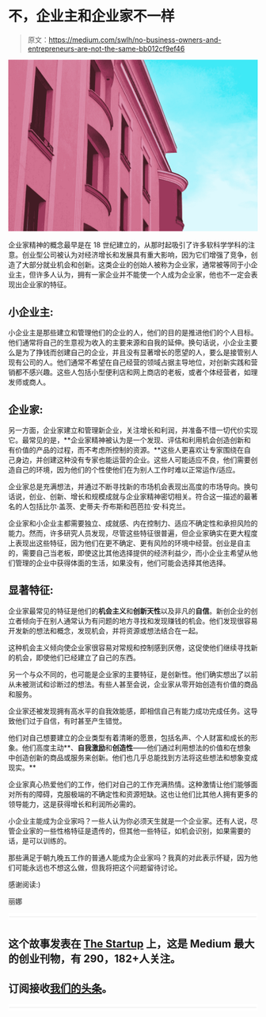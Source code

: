 # 不，企业主和企业家不一样

> 原文：<https://medium.com/swlh/no-business-owners-and-entrepreneurs-are-not-the-same-bb012cf9ef46>

![](img/d8bb3f3d2147aa79c31e451ad75120fe.png)

企业家精神的概念最早是在 18 世纪建立的，从那时起吸引了许多软科学学科的注意。创业型公司被认为对经济增长和发展具有重大影响，因为它们增强了竞争，创造了大部分就业机会和创新。这类企业的创始人被称为企业家，通常被等同于小企业主，但许多人认为，拥有一家企业并不能使一个人成为企业家，他也不一定会表现出企业家的特征。

## **小企业主:**

小企业主是那些建立和管理他们的企业的人，他们的目的是推进他们的个人目标。他们通常将自己的生意视为收入的主要来源和自我的延伸。换句话说，小企业主要么是为了挣钱而创建自己的企业，并且没有显著增长的愿望的人，要么是接管别人现有公司的人。他们通常不希望在自己经营的领域占据主导地位，对创新实践和营销都不感兴趣。这些人包括小型便利店和网上商店的老板，或者个体经营者，如理发师或商人。

## **企业家:**

另一方面，企业家建立和管理新企业，关注增长和利润，并准备不惜一切代价实现它。最常见的是，**企业家精神被认为是一个发现、评估和利用机会创造创新和有价值的产品的过程，而不考虑所控制的资源。**这些人更喜欢让专家围绕在自己身边，并创建这种没有专家也能运营的企业。这些人可能适应不良，他们需要创造自己的环境，因为他们的个性使他们在为别人工作时难以正常运作/适应。

企业家总是充满想法，并通过不断寻找新的市场机会表现出高度的市场导向。换句话说，创业、创新、增长和规模成就与企业家精神密切相关。符合这一描述的最著名的人包括比尔·盖茨、史蒂夫·乔布斯和芭芭拉·安·科克兰。

企业家和小企业主都需要独立、成就感、内在控制力、适应不确定性和承担风险的能力。然而，许多研究人员发现，尽管这些特征很普遍，但企业家确实在更大程度上表现出这些特征，因为他们在更不确定、更有风险的环境中经营。创业是自主的，需要自己当老板，即使这比其他选择提供的经济利益少，而小企业主希望从他们管理的企业中获得体面的生活，如果没有，他们可能会选择其他选择。

## **显著特征:**

企业家最常见的特征是他们的**机会主义**和**创新天性**以及非凡的**自信**。新创企业的创立者倾向于在别人通常认为有问题的地方寻找和发现赚钱的机会。他们发现很容易开发新的想法和概念，发现机会，并将资源或想法结合在一起。

这种机会主义倾向使企业家很容易对常规和控制感到厌倦，这促使他们继续寻找新的机会，即使他们已经建立了自己的东西。

另一个与众不同的，也可能是企业家的主要特征，是创新性。他们确实想出了以前从未被测试和诊断过的想法。有些人甚至会说，企业家从零开始创造有价值的商品和服务。

企业家还被发现拥有高水平的自我效能感，即相信自己有能力成功完成任务。这导致他们过于自信，有时甚至产生错觉。

他们对自己想要建立的企业类型有着清晰的愿景，包括名声、个人财富和成长的形象。他们高度主动**、**自我激励**和**创造性**——他们通过利用想法的价值和在想象中创造创新的商品或服务来创新。他们也几乎总能找到方法将这些想法和想象变成现实。**

企业家真心热爱他们的工作，他们对自己的工作充满热情。这种激情让他们能够面对所有的障碍，克服极端的不确定性和资源短缺。这也让他们比其他人拥有更多的领导能力，这是获得增长和利润所必需的。

小企业主能成为企业家吗？一些人认为你必须天生就是一个企业家。还有人说，尽管企业家的一些性格特征是遗传的，但其他一些特征，如机会识别，如果需要的话，是可以训练的。

那些满足于朝九晚五工作的普通人能成为企业家吗？我真的对此表示怀疑，因为他们可能永远也不想这么做，但我将把这个问题留待讨论。

感谢阅读:)

丽娜

![](img/731acf26f5d44fdc58d99a6388fe935d.png)

## 这个故事发表在 [The Startup](https://medium.com/swlh) 上，这是 Medium 最大的创业刊物，有 290，182+人关注。

## 订阅接收[我们的头条](http://growthsupply.com/the-startup-newsletter/)。

![](img/731acf26f5d44fdc58d99a6388fe935d.png)